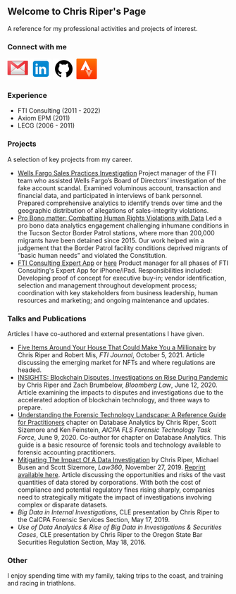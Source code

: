 ## Welcome to Chris Riper's Page
A reference for my professional activities and projects of interest.

### Connect with me
[![Email](assets/img/icon-email-48.png "Email")](mailto:christopher.riper@gmail.com) [![LinkedIn](assets/img/icon-linkedin-48.png "LinkedIn")](https://www.linkedin.com/in/christopherriper/) [![Github](assets/img/icon-github-48.png "Github")](https://github.com/chris-r-pdx) [![View my Strava profile](assets/img/icon-strava-48.png "View my Strava profile")](https://www.strava.com/athletes/17256751)
  
### Experience
- FTI Consulting (2011 - 2022) 
- Axiom EPM (2011)
- LECG (2006 - 2011)

### Projects
A selection of key projects from my career. 
- [Wells Fargo Sales Practices Investigation](https://ftiinsights.com/wp-content/uploads/2020/07/VN00670-v02-Wells-Fargo.pdf) Project manager of the FTI team who assisted Wells Fargo’s Board of Directors’ investigation of the fake account scandal. Examined voluminous account, transaction and financial data, and participated in interviews of bank personnel. Prepared comprehensive analytics to identify trends over time and the geographic distribution of allegations of sales-integrity violations.
- [Pro Bono matter: Combatting Human Rights Violations with Data](https://www.fticonsulting.com/~/media/Files/us-files/insights/reports/2019-corporate-citizenship-report.pdf?la=en#page=9) Led a pro bono data analytics engagement challenging inhumane conditions in the Tucson Sector Border Patrol stations, where more than 200,000 migrants have been detained since 2015. Our work helped win a judgement that the Border Patrol facility conditions deprived migrants of “basic human needs” and violated the Constitution.
- [FTI Consulting Expert App](https://apps.apple.com/us/app/fti-experts/id1055852918) or [here](http://info.fticonsulting.com/ExpertApp) Product manager for all phases of FTI Consulting's Expert App for iPhone/iPad. Responsibilities included: Developing proof of concept for executive buy-in; vendor identification, selection and management throughout development process; coordination with key stakeholders from business leadership, human resources and marketing; and ongoing maintenance and updates.
  
### Talks and Publications
Articles I have co-authored and external presentations I have given.
- [Five Items Around Your House That Could Make You a Millionaire](https://www.fticonsulting.com/insights/fti-journal/five-items-around-house-millionaire) by Chris Riper and Robert Mis, *FTI Journal*, October 5, 2021. Article discussing the emerging market for NFTs and where regulations are headed.
- [INSIGHTS: Blockchain Disputes, Investigations on Rise During Pandemic](https://news.bloomberglaw.com/tech-and-telecom-law/insights-blockchain-disputes-investigations-on-rise-during-pandemic) by Chris Riper and Zach Brumbelow, *Bloomberg Law*, June 12, 2020. Article examining the impacts to disputes and investigations due to the accelerated adoption of blockchain technology, and three ways to prepare.
- [Understanding the Forensic Technology Landscape: A Reference Guide for Practitioners](https://www.aicpa.org/content/dam/aicpa/interestareas/forensicandvaluation/resources/downloadabledocuments/forensic-technology-reference-guide.pdf) chapter on Database Analytics by Chris Riper, Scott Sizemore and Ken Feinstein, *AICPA FLS Forensic Technology Task Force*, June 9, 2020. Co-author for chapter on Database Analytics. This guide is a basic resource of forensic tools and technology available to forensic accounting practitioners.
- [Mitigating The Impact Of A Data Investigation](https://www.law360.com/articles/1222638/mitigating-the-impact-of-a-data-investigation) by Chris Riper, Michael Busen and Scott Sizemore, *Law360*, November 27, 2019. [Reprint available here](https://www.fticonsulting.com/insights/articles/mitigating-impact-data-investigation). Article discussing the opportunities and risks of the vast quantities of data stored by corporations. With both the cost of compliance and potential regulatory fines rising sharply, companies need to strategically mitigate the impact of investigations involving complex or disparate datasets.
- *Big Data in Internal Investigations*, CLE presentation by Chris Riper to the CalCPA Forensic Services Section, May 17, 2019.
- *Use of Data Analytics & Rise of Big Data in Investigations & Securities Cases*, CLE presentation by Chris Riper to the Oregon State Bar Securities Regulation Section, May 18, 2016.

### Other
I enjoy spending time with my family, taking trips to the coast, and training and racing in triathlons.

